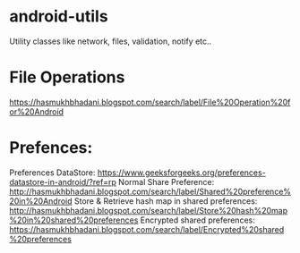 # android-utils
Utility classes like network, files, validation, notify etc..

# File Operations
https://hasmukhbhadani.blogspot.com/search/label/File%20Operation%20for%20Android

# Prefences:
Preferences DataStore: https://www.geeksforgeeks.org/preferences-datastore-in-android/?ref=rp
Normal Share Preference: http://hasmukhbhadani.blogspot.com/search/label/Shared%20preference%20in%20Android
Store & Retrieve hash map in shared preferences: http://hasmukhbhadani.blogspot.com/search/label/Store%20hash%20map%20in%20shared%20preferences
Encrypted shared preferences: https://hasmukhbhadani.blogspot.com/search/label/Encrypted%20shared%20preferences



